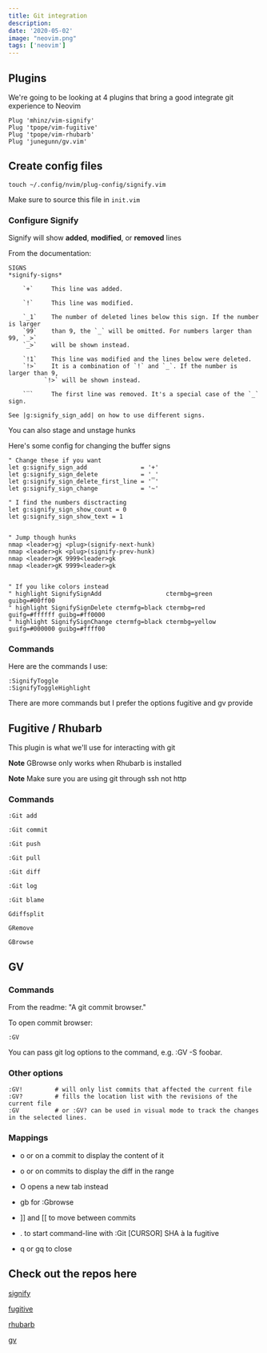 ```yaml
---
title: Git integration
description: 
date: '2020-05-02'
image: "neovim.png"
tags: ['neovim']
---
```


## Plugins

We're going to be looking at 4 plugins that bring a good integrate git experience to Neovim

```
Plug 'mhinz/vim-signify'
Plug 'tpope/vim-fugitive'
Plug 'tpope/vim-rhubarb'
Plug 'junegunn/gv.vim'
```

## Create config files

```
touch ~/.config/nvim/plug-config/signify.vim
```

Make sure to source this file in `init.vim`

### Configure Signify

Signify will show **added**, **modified**, or **removed** lines

From the documentation:

```
SIGNS                                                            *signify-signs*

    `+`     This line was added.

    `!`     This line was modified.

    `_1`    The number of deleted lines below this sign. If the number is larger
    `99`    than 9, the `_` will be omitted. For numbers larger than 99, `_>`
    `_>`    will be shown instead.

    `!1`    This line was modified and the lines below were deleted.
    `!>`    It is a combination of `!` and `_`. If the number is larger than 9,
          `!>` will be shown instead.

    `‾`     The first line was removed. It's a special case of the `_` sign.

See |g:signify_sign_add| on how to use different signs.
```


You can also stage and unstage hunks

Here's some config for changing the buffer signs

```
" Change these if you want
let g:signify_sign_add               = '+'
let g:signify_sign_delete            = '_'
let g:signify_sign_delete_first_line = '‾'
let g:signify_sign_change            = '~'

" I find the numbers disctracting
let g:signify_sign_show_count = 0
let g:signify_sign_show_text = 1


" Jump though hunks
nmap <leader>gj <plug>(signify-next-hunk)
nmap <leader>gk <plug>(signify-prev-hunk)
nmap <leader>gK 9999<leader>gk
nmap <leader>gK 9999<leader>gk


" If you like colors instead
" highlight SignifySignAdd                  ctermbg=green                guibg=#00ff00
" highlight SignifySignDelete ctermfg=black ctermbg=red    guifg=#ffffff guibg=#ff0000
" highlight SignifySignChange ctermfg=black ctermbg=yellow guifg=#000000 guibg=#ffff00
```

### Commands

Here are the commands I use:

```
:SignifyToggle
:SignifyToggleHighlight
```

There are more commands but I prefer the options fugitive and gv provide

## Fugitive / Rhubarb

This plugin is what we'll use for interacting with git 

**Note** GBrowse only works when Rhubarb is installed

**Note** Make sure you are using git through ssh not http

### Commands

```
:Git add 

:Git commit

:Git push

:Git pull

:Git diff

:Git log

:Git blame

Gdiffsplit

GRemove

GBrowse 
```

## GV


### Commands

From the readme: "A git commit browser."

To open commit browser:

```
:GV
```

You can pass git log options to the command, e.g. :GV -S foobar.

### Other options

```
:GV!         # will only list commits that affected the current file
:GV?         # fills the location list with the revisions of the current file
:GV          # or :GV? can be used in visual mode to track the changes in the selected lines.
```

### Mappings

- o or <cr> on a commit to display the content of it

- o or <cr> on commits to display the diff in the range

- O opens a new tab instead

- gb for :Gbrowse

- ]] and [[ to move between commits

- . to start command-line with :Git [CURSOR] SHA à la fugitive

- q or gq to close

## Check out the repos here

[signify](https://github.com/mhinz/vim-signify)

[fugitive](https://github.com/tpope/vim-fugitive)

[rhubarb](https://github.com/tpope/vim-rhubarb)

[gv](https://github.com/junegunn/gv.vim)
